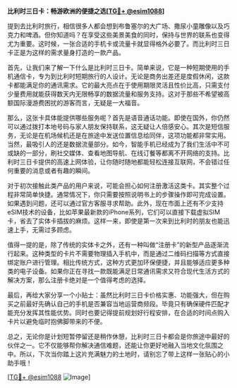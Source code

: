 **比利时三日卡：畅游欧洲的便捷之选[[TG💪+ @esim1088](https://t.me/s/esim1088)]**

提到去比利时旅行，相信很多人都会想到布鲁塞尔的大广场、撒尿小童雕像以及巧克力和啤酒。但你知道吗？在享受这些美景美食的同时，保持与世界的联系也变得尤为重要。这时候，一张合适的手机卡或流量卡就显得格外必要了。而比利时三日卡正是为这样的需求量身打造的一款产品。

首先，让我们来了解一下什么是比利时三日卡。简单来说，它是一种短期使用的手机通信卡，专为到比利时短期旅行的人设计。无论是商务出差还是度假休闲，这款卡都能满足你的通讯需求。它的最大亮点在于使用期限灵活且性价比高，只需支付少量费用就能获得数天内无限畅享的数据流量和服务支持。这对于那些不希望被高额国际漫游费困扰的游客而言，无疑是一大福音。

那么，这张卡具体能提供哪些服务呢？首先是语音通话功能。即使在国外，你仍然可以通过拨打本地号码与家人朋友保持联系，这无疑让人倍感安心。其次是短信服务，无论是在机场候机还是在旅途中发送位置信息给同伴，这项功能都非常实用。当然，最吸引人的还是数据流量部分。如今，智能手机已经成为了我们生活中不可或缺的一部分，刷社交媒体、查看地图导航、在线订餐等都离不开网络的支持。比利时三日卡提供的高速上网体验，让你随时随地都能轻松连接互联网，不会错过任何重要的消息或者有趣的瞬间。

对于初次接触此类产品的用户来说，可能会担心如何注册激活这类卡。其实整个过程非常简单快捷。通常情况下，你只需要按照说明书上的步骤操作即可完成设置。如果遇到问题，还可以通过官方客服寻求帮助。此外，现在市面上还有不少支持eSIM技术的设备，比如苹果最新款的iPhone系列，它们可以直接下载虚拟SIM卡，省去了实体卡插拔的麻烦。这样一来，即使是第一次来到比利时的朋友也能迅速上手，无需过多顾虑。

值得一提的是，除了传统的实体卡之外，还有一种叫做“注册卡”的新型产品逐渐流行起来。这种类型的卡片不需要物理插入手机中，而是通过二维码扫描等方式直接绑定账户进行管理。相比传统方式，这种方式更加环保便捷，并且能够适应更多种类的电子设备。如果你正在寻找一款既能满足日常通讯需求又符合现代生活方式的解决方案，那么注册卡绝对是一个值得考虑的选择。

最后，再给大家分享一个小贴士：虽然比利时三日卡价格实惠、功能强大，但在购买之前最好先确认自己的手机是否兼容当地运营商频段。毕竟只有确保硬件匹配才能充分发挥其性能优势。同时也要记得提前规划好行程安排，在合适的时间点购入卡片以避免临时抱佛脚带来的不便。

总之，无论你是计划短暂停留还是稍作休憩，比利时三日卡都会是你旅途中最好的伙伴之一。它不仅能够帮你解决通信难题，还能让你更好地融入当地文化氛围之中。所以，下次当你踏上这片充满魅力的土地时，请别忘了带上这样一张贴心的小助手哦！

[[TG💪+ @esim1088](https://t.me/s/esim1088) ![Image](https://i.postimg.cc/4NQfJmqS/Snipaste-2025-05-13-00-14-12.png)]